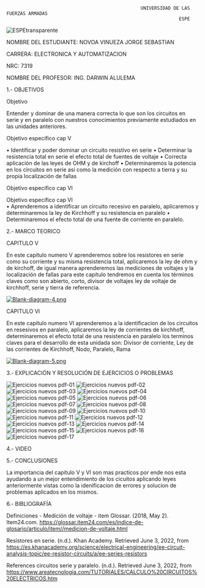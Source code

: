                                                      UNIVERSIDAD DE LAS FUERZAS ARMADAS 
                                                                   ESPE
                                      

![ESPEtransparente](https://user-images.githubusercontent.com/105685180/171860171-cabf01dd-6a37-4fbb-9367-304126736273.png)




NOMBRE DEL ESTUDIANTE: NOVOA VINUEZA JORGE SEBASTIAN 
  
CARRERA: ELECTRONICA Y AUTOMATIZACION 

NRC: 7319

NOMBRE DEL PROFESOR: ING. DARWIN ALULEMA



1.- OBJETIVOS 

Objetivo

Entender y dominar de una manera correcta lo que son los circuitos en serie y en paralelo con nuestros conocimientos previamente estudiados en las unidades anteriores. 

Objetivo específico cap V

•	Identificar y poder dominar un circuito resistivo en serie 
•	Determinar la resistencia total en serie  el efecto total de fuentes de voltaje
•	Correcta aplicación de las leyes de OHM y de kirchoff
•	Determinaremos la potencia en los circuitos en serie así como la medición con respecto a tierra y su propia localización de fallas 

Objetivo especifico cap VI

Objetivo específico cap VI						
•	Aprenderemos a identificar un circuito recesivo en paralelo, aplicaremos y determinaremos la ley de Kirchhoff y su resistencia en paralelo 
•	Determinaremos el efecto total de una fuente de corriente en paralelo.


2.- MARCO TEORICO 

CAPITULO V

En este capítulo numero V aprenderemos sobre los resistores en serie como su corriente y su misma resistencia total, aplicaremos la ley de ohm y de kirchoff, de igual manera aprenderemos las mediciones de voltajes y la localización de fallas para este capítulo tendremos en cuenta los términos claves como son abierto, corto, divisor de voltajes ley de voltaje de kirchhoff, serie y tierra de referencia.

[![Blank-diagram-4.png](https://i.postimg.cc/N03w2wf9/Blank-diagram-4.png)](https://postimg.cc/Lq3WGwP2)

CAPITULO VI

En este capitulo numero VI aprenderemos a la identificacion de los circuitos en resesivos en paralelo, aplicaremos la ley de corrientes de kirchhoff, determinaremos el efecto total de una resistencia en paralelo los terminos claves para el desarrollo de esta unidada son: Divisor de corriente, Ley de las corrientes de Kirchhoff, Nodo, Paralelo, Rama

[![Blank-diagram-5.png](https://i.postimg.cc/DztN1B2p/Blank-diagram-5.png)](https://postimg.cc/67fzXV4C)

3.- EXPLICACIÓN Y RESOLUCIÓN DE EJERCICIOS O PROBLEMAS

![Ejercicios nuevos pdf-01](https://user-images.githubusercontent.com/105685180/171860692-b7612e93-a1a1-4981-a3b2-da1a9388a784.png)
![Ejercicios nuevos pdf-02](https://user-images.githubusercontent.com/105685180/171860694-78d4a9f2-b8a3-46f1-a338-2368c1502b18.png)
![Ejercicios nuevos pdf-03](https://user-images.githubusercontent.com/105685180/171860696-14285838-33bd-458c-9304-7f1bb741b5ef.png)
![Ejercicios nuevos pdf-04](https://user-images.githubusercontent.com/105685180/171860697-ea4b566b-4a8b-4eb8-9c51-1a11c02434dc.png)
![Ejercicios nuevos pdf-05](https://user-images.githubusercontent.com/105685180/171860698-28da1498-0faf-46f2-abdc-76b22310440e.png)
![Ejercicios nuevos pdf-06](https://user-images.githubusercontent.com/105685180/171860701-421b5694-f02b-411e-bf38-a0abd5a0eef4.png)
![Ejercicios nuevos pdf-07](https://user-images.githubusercontent.com/105685180/171860703-ea8fcc04-e21a-473f-9222-f97edcc49b72.png)
![Ejercicios nuevos pdf-08](https://user-images.githubusercontent.com/105685180/171860706-792b5f5e-d374-4d60-9440-802fb03f6239.png)
![Ejercicios nuevos pdf-09](https://user-images.githubusercontent.com/105685180/171860708-f319fc7c-7684-42f7-b5f0-081cab2a1090.png)
![Ejercicios nuevos pdf-10](https://user-images.githubusercontent.com/105685180/171860709-0b84458c-047e-4edf-837d-dd8af9e245e2.png)
![Ejercicios nuevos pdf-11](https://user-images.githubusercontent.com/105685180/171860710-20d60927-7c01-45f9-805e-45d51c7b8eff.png)
![Ejercicios nuevos pdf-12](https://user-images.githubusercontent.com/105685180/171860712-ad56d5f9-777a-4cc7-89d4-5e26d338ad49.png)
![Ejercicios nuevos pdf-13](https://user-images.githubusercontent.com/105685180/171860716-731f684a-116e-42aa-adcd-99a4d7b75468.png)
![Ejercicios nuevos pdf-14](https://user-images.githubusercontent.com/105685180/171860717-89be046c-ce5b-45b6-a656-04df8ab0699a.png)
![Ejercicios nuevos pdf-15](https://user-images.githubusercontent.com/105685180/171860719-59e59c50-57e5-47c4-a299-f5f7c666039d.png)
![Ejercicios nuevos pdf-16](https://user-images.githubusercontent.com/105685180/171860721-66f5dbb1-d30f-4751-968f-78ad372e51c1.png)
![Ejercicios nuevos pdf-17](https://user-images.githubusercontent.com/105685180/171860723-87fbf168-5515-48c6-a559-51446a7305bf.png)


4.- VIDEO



5.- CONCLUSIONES

La importancia del capitulo V y VI son mas practicos por ende nos esta ayudando a un mejor entendimiento de los cicuitos aplicando leyes anteriormente vistas como la idenificacion de errores y solucion de problemas aplicados en los mismos.


6.- BIBLIOGRAFÍA


Definiciones - Medición de voltaje - item Glossar. (2018, May 2). Item24.com. https://glossar.item24.com/es/indice-de-glosario/articulo/item//medicion-de-voltaje.html

Resistores en serie. (n.d.). Khan Academy. Retrieved June 3, 2022, from https://es.khanacademy.org/science/electrical-engineering/ee-circuit-analysis-topic/ee-resistor-circuits/a/ee-series-resistors

References
circuitos serie y paralelo. (n.d.). Retrieved June 3, 2022, from https://www.areatecnologia.com/TUTORIALES/CALCULO%20CIRCUITOS%20ELECTRICOS.htm

